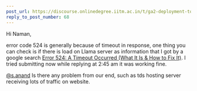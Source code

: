 ```yaml
---
post_url: https://discourse.onlinedegree.iitm.ac.in/t/ga2-deployment-tools-discussion-thread-tds-jan-2025/161120/72
reply_to_post_number: 68
---
```

Hi Naman,

error code 524 is generally because of timeout in response, one thing you can check is if there is load on Llama server as information that I got by a google search [Error 524: A Timeout Occurred (What It Is & How to Fix It)](https://www.lifewire.com/error-524-a-timeout-occurred-4782741). I tried submitting now while replying at 2:45 am it was working fine.

[@s.anand](/u/s.anand) Is there any problem from our end, such as tds hosting server receiving lots of traffic on website.